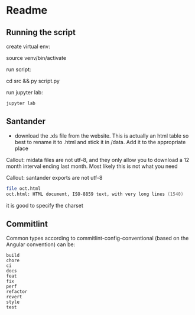 # Readme

## Running the script
create virtual env:

source venv/bin/activate

run script:

cd src && py script.py

run jupyter lab:

```
jupyter lab
```

## Santander

- download the .xls file from the website. This is actually an html table so best to rename it to .html and stick it in /data. Add it to the appropriate place

Callout: midata files are not utf-8, and they only allow you to download a 12 month interval ending last month. Most likely this is not what you need

Callout: santander exports are not utf-8

```zsh
file oct.html 
oct.html: HTML document, ISO-8859 text, with very long lines (1540)
```

it is good to specify the charset




## Commitlint
Common types according to commitlint-config-conventional (based on the Angular convention) can be:

    build
    chore
    ci
    docs
    feat
    fix
    perf
    refactor
    revert
    style
    test
